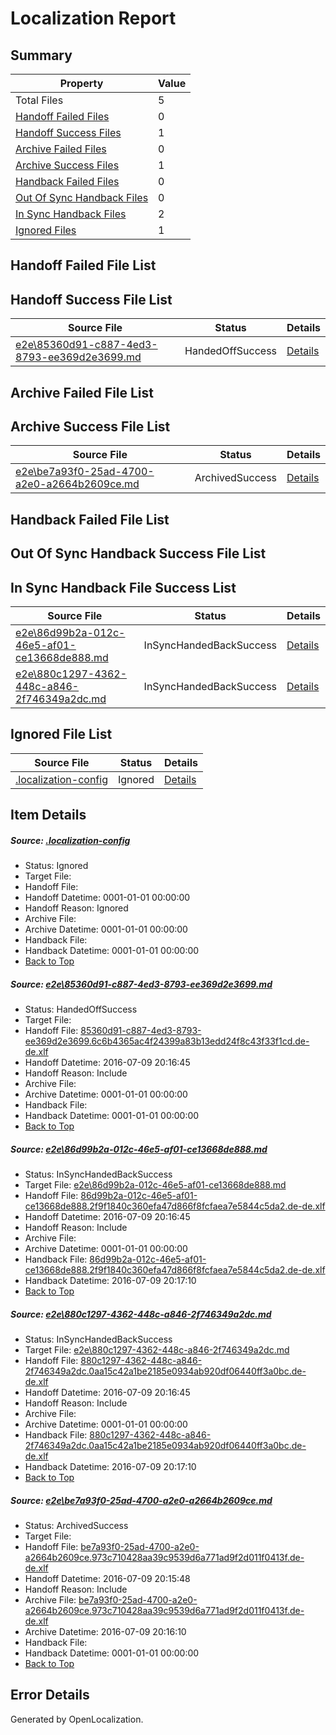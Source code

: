 # <a name='report-top'></a> Localization Report

## Summary
 Property | Value 
 -------- | ----- 
 Total Files | 5
[ Handoff Failed Files ](#handoff-failed-list)| 0
[ Handoff Success Files ](#handoff-success-list)| 1
[ Archive Failed Files ](#archive-failed-list)| 0
[ Archive Success Files ](#archive-success-list)| 1
[ Handback Failed Files ](#handback-failed-list)| 0
[ Out Of Sync Handback Files ](#outofsync-handback-success-list)| 0
[ In Sync Handback Files ](#insync-handback-success-list)| 2
[ Ignored Files ](#ignored-list)| 1

## <a name='handoff-failed-list'></a> Handoff Failed File List

## <a name='handoff-success-list'></a> Handoff Success File List
 Source File | Status | Details 
 ----------- | ------ | ------- 
 [e2e\85360d91-c887-4ed3-8793-ee369d2e3699.md](https://github.com/OpenLocalizationTestOrg/oltest/blob/23ebabba8b0960d6d5e3437df37e0e357980a8fb/e2e/85360d91-c887-4ed3-8793-ee369d2e3699.md) | HandedOffSuccess | [Details](#60296c8e05bc1bd2f57103f5c2069ae1993ee47e1)

## <a name='archive-failed-list'></a> Archive Failed File List

## <a name='archive-success-list'></a> Archive Success File List
 Source File | Status | Details 
 ----------- | ------ | ------- 
 [e2e\be7a93f0-25ad-4700-a2e0-a2664b2609ce.md](https://github.com/OpenLocalizationTestOrg/oltest/blob/7eef7331aebec6b76d3a72fcf52ae223d68a6b63/e2e/be7a93f0-25ad-4700-a2e0-a2664b2609ce.md) | ArchivedSuccess | [Details](#e084719fe081679c7456cb9e192c91eadd5a6f854)

## <a name='handback-failed-list'></a> Handback Failed File List

## <a name='outofsync-handback-success-list'></a> Out Of Sync Handback Success File List

## <a name='insync-handback-success-list'></a> In Sync Handback File Success List
 Source File | Status | Details 
 ----------- | ------ | ------- 
 [e2e\86d99b2a-012c-46e5-af01-ce13668de888.md](https://github.com/OpenLocalizationTestOrg/oltest/blob/783fbb99eb24e66b2936bb4bff837c84c586d3a7/e2e/86d99b2a-012c-46e5-af01-ce13668de888.md) | InSyncHandedBackSuccess | [Details](#d97abb85756ee7ea332c0691fb4eee76b942b59c2)
 [e2e\880c1297-4362-448c-a846-2f746349a2dc.md](https://github.com/OpenLocalizationTestOrg/oltest/blob/783fbb99eb24e66b2936bb4bff837c84c586d3a7/e2e/880c1297-4362-448c-a846-2f746349a2dc.md) | InSyncHandedBackSuccess | [Details](#85529e5955d2286a3efdf2cf9fcd8d0cacdbfc6d3)

## <a name='ignored-list'></a> Ignored File List
 Source File | Status | Details 
 ----------- | ------ | ------- 
 [.localization-config](https://github.com/OpenLocalizationTestOrg/oltest/blob/783fbb99eb24e66b2936bb4bff837c84c586d3a7/.localization-config) | Ignored | [Details](#3d4f252ac210baf56311d7e97dcc2db10974dbd20)

## Item Details
##### <a name='3d4f252ac210baf56311d7e97dcc2db10974dbd20'></a> Source: [.localization-config](https://github.com/OpenLocalizationTestOrg/oltest/blob/783fbb99eb24e66b2936bb4bff837c84c586d3a7/.localization-config)
* Status: Ignored
* Target File: 
* Handoff File: 
* Handoff Datetime: 0001-01-01 00:00:00
* Handoff Reason: Ignored
* Archive File: 
* Archive Datetime: 0001-01-01 00:00:00
* Handback File: 
* Handback Datetime: 0001-01-01 00:00:00
* [Back to Top](#report-top)

##### <a name='60296c8e05bc1bd2f57103f5c2069ae1993ee47e1'></a> Source: [e2e\85360d91-c887-4ed3-8793-ee369d2e3699.md](https://github.com/OpenLocalizationTestOrg/oltest/blob/23ebabba8b0960d6d5e3437df37e0e357980a8fb/e2e/85360d91-c887-4ed3-8793-ee369d2e3699.md)
* Status: HandedOffSuccess
* Target File: 
* Handoff File: [85360d91-c887-4ed3-8793-ee369d2e3699.6c6b4365ac4f24399a83b13edd24f8c43f33f1cd.de-de.xlf](https://github.com/OpenLocalizationTestOrg/olhandoff-e2e/blob/f89cc8d3bf8a4de059e93b972aa19c7e59490bc6/ol-handoff/OpenLocalizationTestOrg/oltest-dede-fly/ci/85360d91-c887-4ed3-8793-ee369d2e3699.6c6b4365ac4f24399a83b13edd24f8c43f33f1cd.de-de.xlf)
* Handoff Datetime: 2016-07-09 20:16:45
* Handoff Reason: Include
* Archive File: 
* Archive Datetime: 0001-01-01 00:00:00
* Handback File: 
* Handback Datetime: 0001-01-01 00:00:00
* [Back to Top](#report-top)

##### <a name='d97abb85756ee7ea332c0691fb4eee76b942b59c2'></a> Source: [e2e\86d99b2a-012c-46e5-af01-ce13668de888.md](https://github.com/OpenLocalizationTestOrg/oltest/blob/783fbb99eb24e66b2936bb4bff837c84c586d3a7/e2e/86d99b2a-012c-46e5-af01-ce13668de888.md)
* Status: InSyncHandedBackSuccess
* Target File: [e2e\86d99b2a-012c-46e5-af01-ce13668de888.md](https://github.com/OpenLocalizationTestOrg/oltest-dede-fly/blob/9fd9a1d13a55340f6368c76635c37228e9be75ce/e2e/86d99b2a-012c-46e5-af01-ce13668de888.md)
* Handoff File: [86d99b2a-012c-46e5-af01-ce13668de888.2f9f1840c360efa47d866f8fcfaea7e5844c5da2.de-de.xlf](https://github.com/OpenLocalizationTestOrg/olhandoff-e2e/blob/f89cc8d3bf8a4de059e93b972aa19c7e59490bc6/ol-handoff/OpenLocalizationTestOrg/oltest-dede-fly/ci/86d99b2a-012c-46e5-af01-ce13668de888.2f9f1840c360efa47d866f8fcfaea7e5844c5da2.de-de.xlf)
* Handoff Datetime: 2016-07-09 20:16:45
* Handoff Reason: Include
* Archive File: 
* Archive Datetime: 0001-01-01 00:00:00
* Handback File: [86d99b2a-012c-46e5-af01-ce13668de888.2f9f1840c360efa47d866f8fcfaea7e5844c5da2.de-de.xlf](https://github.com/OpenLocalizationTestOrg/olhandback-e2e/blob/9ca71ff0dea2150f333724a9c9aa00fd810350c2/ol-handback/OpenLocalizationTestOrg/oltest-dede-fly/ci/86d99b2a-012c-46e5-af01-ce13668de888.2f9f1840c360efa47d866f8fcfaea7e5844c5da2.de-de.xlf)
* Handback Datetime: 2016-07-09 20:17:10
* [Back to Top](#report-top)

##### <a name='85529e5955d2286a3efdf2cf9fcd8d0cacdbfc6d3'></a> Source: [e2e\880c1297-4362-448c-a846-2f746349a2dc.md](https://github.com/OpenLocalizationTestOrg/oltest/blob/783fbb99eb24e66b2936bb4bff837c84c586d3a7/e2e/880c1297-4362-448c-a846-2f746349a2dc.md)
* Status: InSyncHandedBackSuccess
* Target File: [e2e\880c1297-4362-448c-a846-2f746349a2dc.md](https://github.com/OpenLocalizationTestOrg/oltest-dede-fly/blob/9fd9a1d13a55340f6368c76635c37228e9be75ce/e2e/880c1297-4362-448c-a846-2f746349a2dc.md)
* Handoff File: [880c1297-4362-448c-a846-2f746349a2dc.0aa15c42a1be2185e0934ab920df06440ff3a0bc.de-de.xlf](https://github.com/OpenLocalizationTestOrg/olhandoff-e2e/blob/f89cc8d3bf8a4de059e93b972aa19c7e59490bc6/ol-handoff/OpenLocalizationTestOrg/oltest-dede-fly/ci/880c1297-4362-448c-a846-2f746349a2dc.0aa15c42a1be2185e0934ab920df06440ff3a0bc.de-de.xlf)
* Handoff Datetime: 2016-07-09 20:16:45
* Handoff Reason: Include
* Archive File: 
* Archive Datetime: 0001-01-01 00:00:00
* Handback File: [880c1297-4362-448c-a846-2f746349a2dc.0aa15c42a1be2185e0934ab920df06440ff3a0bc.de-de.xlf](https://github.com/OpenLocalizationTestOrg/olhandback-e2e/blob/9ca71ff0dea2150f333724a9c9aa00fd810350c2/ol-handback/OpenLocalizationTestOrg/oltest-dede-fly/ci/880c1297-4362-448c-a846-2f746349a2dc.0aa15c42a1be2185e0934ab920df06440ff3a0bc.de-de.xlf)
* Handback Datetime: 2016-07-09 20:17:10
* [Back to Top](#report-top)

##### <a name='e084719fe081679c7456cb9e192c91eadd5a6f854'></a> Source: [e2e\be7a93f0-25ad-4700-a2e0-a2664b2609ce.md](https://github.com/OpenLocalizationTestOrg/oltest/blob/7eef7331aebec6b76d3a72fcf52ae223d68a6b63/e2e/be7a93f0-25ad-4700-a2e0-a2664b2609ce.md)
* Status: ArchivedSuccess
* Target File: 
* Handoff File: [be7a93f0-25ad-4700-a2e0-a2664b2609ce.973c710428aa39c9539d6a771ad9f2d011f0413f.de-de.xlf](https://github.com/OpenLocalizationTestOrg/olhandoff-e2e/blob/d5cf188ef77f153c05b406e1f96830660f7b0d23/ol-handoff/OpenLocalizationTestOrg/oltest-dede-fly/ci/ht/be7a93f0-25ad-4700-a2e0-a2664b2609ce.973c710428aa39c9539d6a771ad9f2d011f0413f.de-de.xlf)
* Handoff Datetime: 2016-07-09 20:15:48
* Handoff Reason: Include
* Archive File: [be7a93f0-25ad-4700-a2e0-a2664b2609ce.973c710428aa39c9539d6a771ad9f2d011f0413f.de-de.xlf](https://github.com/OpenLocalizationTestOrg/olhandoff-e2e/blob/91f35d7d9bf8c7694f4ef717be3a3e6c380e5dea/ol-archive/OpenLocalizationTestOrg/oltest-dede-fly/ci/ht/be7a93f0-25ad-4700-a2e0-a2664b2609ce.973c710428aa39c9539d6a771ad9f2d011f0413f.de-de.xlf)
* Archive Datetime: 2016-07-09 20:16:10
* Handback File: 
* Handback Datetime: 0001-01-01 00:00:00
* [Back to Top](#report-top)


## Error Details

Generated by OpenLocalization.
